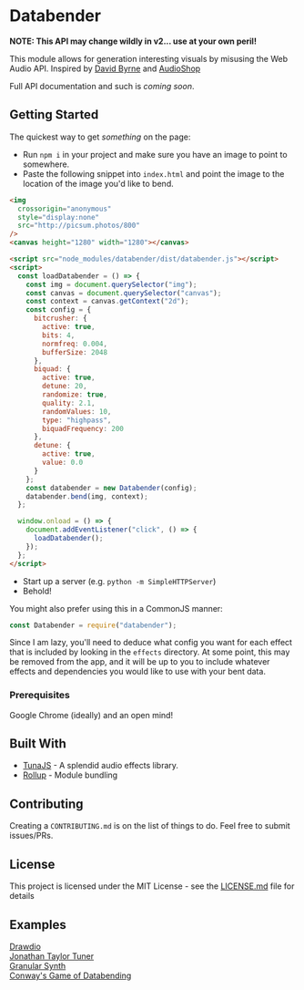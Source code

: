 # Databender

**NOTE: This API may change wildly in v2... use at your own peril!**

This module allows for generation interesting visuals by misusing the Web Audio API.
Inspired by [David Byrne](https://www.youtube.com/watch?v=Gea9SYUdJeY) and [AudioShop](https://github.com/robertfoss/audio_shop/)

Full API documentation and such is _coming soon_.

## Getting Started

The quickest way to get _something_ on the page:

- Run `npm i` in your project and make sure you have an image to point to somewhere.
- Paste the following snippet into `index.html` and point the image to the location of the image you'd like to bend.

```html
<img
  crossorigin="anonymous"
  style="display:none"
  src="http://picsum.photos/800"
/>
<canvas height="1280" width="1280"></canvas>

<script src="node_modules/databender/dist/databender.js"></script>
<script>
  const loadDatabender = () => {
    const img = document.querySelector("img");
    const canvas = document.querySelector("canvas");
    const context = canvas.getContext("2d");
    const config = {
      bitcrusher: {
        active: true,
        bits: 4,
        normfreq: 0.004,
        bufferSize: 2048
      },
      biquad: {
        active: true,
        detune: 20,
        randomize: true,
        quality: 2.1,
        randomValues: 10,
        type: "highpass",
        biquadFrequency: 200
      },
      detune: {
        active: true,
        value: 0.0
      }
    };
    const databender = new Databender(config);
    databender.bend(img, context);
  };

  window.onload = () => {
    document.addEventListener("click", () => {
      loadDatabender();
    });
  };
</script>
```

- Start up a server (e.g. `python -m SimpleHTTPServer`)
- Behold!

You might also prefer using this in a CommonJS manner:

```js
const Databender = require("databender");
```

Since I am lazy, you'll need to deduce what config you want for each effect that is included by looking in the `effects` directory. At some point, this may be removed from the app, and it will be up to you to include whatever effects and dependencies you would like to use with your bent data.

### Prerequisites

Google Chrome (ideally) and an open mind!

## Built With

- [TunaJS](https://github.com/Theodeus/tuna) - A splendid audio effects library.
- [Rollup](https://github.com/rollup/rollup) - Module bundling

## Contributing

Creating a `CONTRIBUTING.md` is on the list of things to do. Feel free to submit issues/PRs.

## License

This project is licensed under the MIT License - see the [LICENSE.md](LICENSE.md) file for details

## Examples

[Drawdio](https://mvattuone.github.io/webaudio-databend)  
[Jonathan Taylor Tuner](https://mvattuone.github.io/jtt/)  
[Granular Synth](https://mvattuone.github.io/triticale/)  
[Conway's Game of Databending](https://mvattuone.github.io/vattuonet-v2/)
